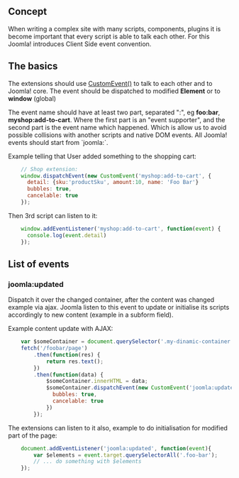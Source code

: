 <!-- Filename: J4.x:ClientSideEvents / Display title: ClientSideEvents -->

## Concept

When writing a complex site with many scripts, components, plugins it is
become important that every script is able to talk each other. For this
Joomla! introduces Client Side event convention.

## The basics

The extensions should use <a
href="https://developer.mozilla.org/en-US/docs/Web/API/CustomEvent/CustomEvent"
class="external text" target="_blank"
rel="nofollow noreferrer noopener">CustomEvent()</a> to talk to each
other and to Joomla! core. The event should be dispatched to modified
**Element** or to **window** (global)

The event name should have at least two part, separated ":", eg
**foo:bar**, **myshop:add-to-cart**. Where the first part is an "event
supporter", and the second part is the event name which happened. Which
is allow us to avoid possible collisions with another scripts and native
DOM events. All Joomla! events should start from \`joomla:\`.

Example telling that User added something to the shopping cart:

```javascript
    // Shop extension:
    window.dispatchEvent(new CustomEvent('myshop:add-to-cart', {
      detail: {sku:'productSku', amount:10, name: 'Foo Bar'}
      bubbles: true,
      cancelable: true
    });
```

Then 3rd script can listen to it:

```javascript
    window.addEventListener('myshop:add-to-cart', function(event) {
      console.log(event.detail)
    });
```

## List of events

### joomla:updated

Dispatch it over the changed container, after the content was changed
example via ajax. Joomla listen to this event to update or initialise
its scripts accordingly to new content (example in a subform field).

Example content update with AJAX:

```javascript
    var $someContainer = document.querySelector('.my-dinamic-container');
    fetch('/foobar/page')
        .then(function(res) {
            return res.text();
        })
        .then(function(data) {
            $someContainer.innerHTML = data;
            $someContainer.dispatchEvent(new CustomEvent('joomla:updated', {
              bubbles: true,
              cancelable: true
            })
        });
```

The extensions can listen to it also, example to do initialisation for
modified part of the page:

```javascript
    document.addEventListener('joomla:updated', function(event){
        var $elements = event.target.querySelectorAll('.foo-bar');
        // ... do something with $elements
    });
```
